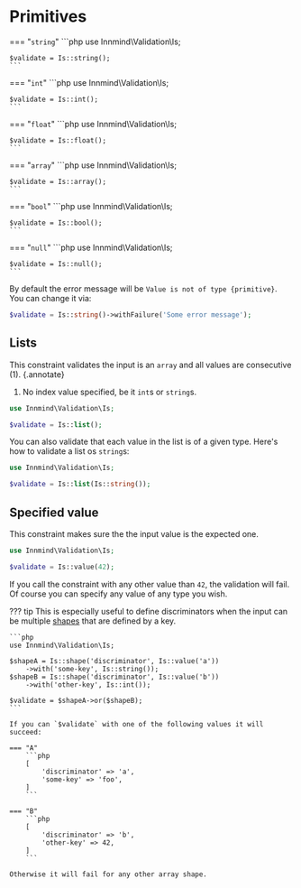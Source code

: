 # Primitives

=== "`string`"
    ```php
    use Innmind\Validation\Is;

    $validate = Is::string();
    ```

=== "`int`"
    ```php
    use Innmind\Validation\Is;

    $validate = Is::int();
    ```

=== "`float`"
    ```php
    use Innmind\Validation\Is;

    $validate = Is::float();
    ```

=== "`array`"
    ```php
    use Innmind\Validation\Is;

    $validate = Is::array();
    ```

=== "`bool`"
    ```php
    use Innmind\Validation\Is;

    $validate = Is::bool();
    ```

=== "`null`"
    ```php
    use Innmind\Validation\Is;

    $validate = Is::null();
    ```

By default the error message will be `Value is not of type {primitive}`. You can change it via:

```php
$validate = Is::string()->withFailure('Some error message');
```

## Lists

This constraint validates the input is an `array` and all values are consecutive (1).
{.annotate}

1. No index value specified, be it `int`s or `string`s.

```php
use Innmind\Validation\Is;

$validate = Is::list();
```

You can also validate that each value in the list is of a given type. Here's how to validate a list os `string`s:

```php
use Innmind\Validation\Is;

$validate = Is::list(Is::string());
```

## Specified value

This constraint makes sure the the input value is the expected one.

```php
use Innmind\Validation\Is;

$validate = Is::value(42);
```

If you call the constraint with any other value than `42`, the validation will fail. Of course you can specify any value of any type you wish.

??? tip
    This is especially useful to define discriminators when the input can be multiple [shapes](array-shapes.md) that are defined by a key.

    ```php
    use Innmind\Validation\Is;

    $shapeA = Is::shape('discriminator', Is::value('a'))
        ->with('some-key', Is::string());
    $shapeB = Is::shape('discriminator', Is::value('b'))
        ->with('other-key', Is::int());

    $validate = $shapeA->or($shapeB);
    ```

    If you can `$validate` with one of the following values it will succeed:

    === "A"
        ```php
        [
            'discriminator' => 'a',
            'some-key' => 'foo',
        ]
        ```

    === "B"
        ```php
        [
            'discriminator' => 'b',
            'other-key' => 42,
        ]
        ```

    Otherwise it will fail for any other array shape.
